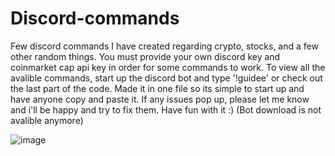 # Discord-commands
Few discord commands I have created regarding crypto, stocks, and a few other random things. You must provide your own discord key and coinmarket cap api key in order for some commands to work. To view all the avalible commands, start up the discord bot and type '!guidee' or check out the last part of the code. Made it in one file so its simple to start up and have anyone copy and paste it. If any issues pop up, please let me know and i'll be happy and try to fix them. Have fun with it :)
(Bot download is not avalible anymore)

![image](https://user-images.githubusercontent.com/55671747/148719857-fde87973-e929-4ed6-8ea5-696184bbf283.png)

